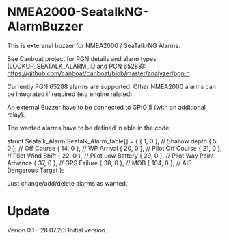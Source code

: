 # NMEA2000-SeatalkNG-AlarmBuzzer
This is exteranal buzzer for NMEA2000 / SeaTalk-NG Alarms.

See Canboat project for PGN details and alarm types (LOOKUP_SEATALK_ALARM_ID and PGN 65288): https://github.com/canboat/canboat/blob/master/analyzer/pgn.h

Currently PGN 65288 alarms are supported. Other NMEA2000 alarms can be integrated if required (e.g engine related).

An external Buzzer have to be connected to GPIO 5 (with an additional relay).

The wanted alarms have to be defined in able in the code:

struct Seatalk_Alarm Seatalk_Alarm_table[] = {
  { 1,  0 },  // Shallow depth
  { 5,  0 },  // Off Course
  { 14, 0 },  // WP Arrival
  { 20, 0 },  // Pilot Off Course
  { 21, 0 },  // Pilot Wind Shift
  { 22, 0 },  // Pilot Low Battery
  { 29, 0 },  // Pilot Way Point Advance
  { 37, 0 },  // GPS Failure
  { 38, 0 },  // MOB
  { 104, 0 }, // AIS Dangerous Target
};

Just change/add/delete alarms as wanted.

# Update
Verion 0.1 - 28.07.20: Initial version.
